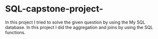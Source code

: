 # SQL-capstone-project-
In this project I tried to solve the given question by using the My SQL database. In this project I did the aggregation and joins by using the SQL functions.
